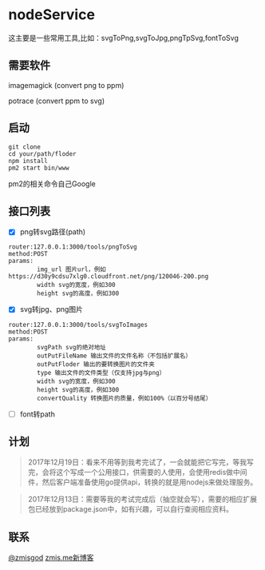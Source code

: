 # nodeService

这主要是一些常用工具,比如：svgToPng,svgToJpg,pngTpSvg,fontToSvg

## 需要软件

imagemagick (convert png to ppm)

potrace (convert ppm to svg)

## 启动
```
git clone
cd your/path/floder
npm install
pm2 start bin/www
```

pm2的相关命令自己Google

## 接口列表

- [x] png转svg路径(path)
```
router:127.0.0.1:3000/tools/pngToSvg
method:POST
params:
        img_url 图片url，例如https://d30y9cdsu7xlg0.cloudfront.net/png/120046-200.png
        width svg的宽度，例如300
        height svg的高度，例如300
```

- [x] svg转jpg、png图片
```
router:127.0.0.1:3000/tools/svgToImages
method:POST
params:
        svgPath svg的绝对地址
        outPutFileName 输出文件的文件名称（不包括扩展名）
        outPutFloder 输出的要转换图片的文件夹
        type 输出文件的文件类型（仅支持jpg与png）
        width svg的宽度，例如300
        height svg的高度，例如300
        convertQuality 转换图片的质量，例如100%（以百分号结尾）
```

- [ ] font转path

## 计划

> 2017年12月19日：看来不用等到我考完试了，一会就能把它写完，等我写完，会将这个写成一个公用接口，供需要的人使用，会使用redis做中间件，然后客户端准备使用go提供api，转换的就是用nodejs来做处理服务。

> 2017年12月13日：需要等我的考试完成后（抽空就会写），需要的相应扩展包已经放到package.json中，如有兴趣，可以自行查阅相应资料。

## 联系

<a href="https://weibo.com/zmisgod">@zmisgod</a>
<a href="https://zmis.me">zmis.me新博客</a>
